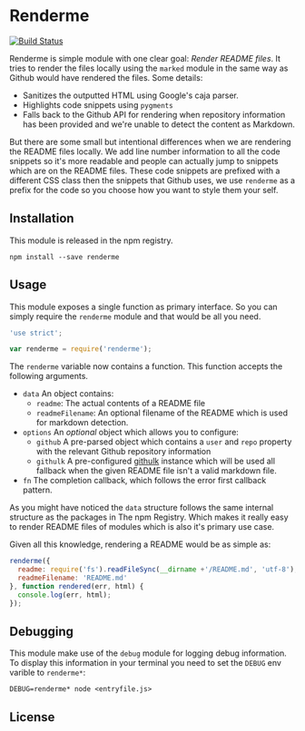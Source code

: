 # Renderme

[![Build Status](https://travis-ci.org/3rd-Eden/renderme.png?branch=master)](https://travis-ci.org/3rd-Eden/renderme)

Renderme is simple module with one clear goal: *Render README files*. It tries
to render the files locally using the `marked` module in the same way as Github
would have rendered the files. Some details:

- Sanitizes the outputted HTML using Google's caja parser.
- Highlights code snippets using `pygments`
- Falls back to the Github API for rendering when repository information has
  been provided and we're unable to detect the content as Markdown.

But there are some small but intentional differences when we are rendering the
README files locally. We add line number information to all the code snippets so
it's more readable and people can actually jump to snippets which are on the
README files. These code snippets are prefixed with a different CSS class then
the snippets that Github uses, we use `renderme` as a prefix for the code so you
choose how you want to style them your self.

## Installation

This module is released in the npm registry.

```
npm install --save renderme
```

## Usage

This module exposes a single function as primary interface. So you can simply
require the `renderme` module and that would be all you need.

```js
'use strict';

var renderme = require('renderme');
```

The `renderme` variable now contains a function. This function accepts the
following arguments.

- `data` An object contains:
  - `readme`: The actual contents of a README file
  - `readmeFilename`: An optional filename of the README which is used for
    markdown detection.
- `options` An *optional* object which allows you to configure:
  - `github` A pre-parsed object which contains a `user` and `repo` property
    with the relevant Github repository information
  - `githulk` A pre-configured [githulk] instance which will be used all
    fallback when the given README file isn't a valid markdown file.
- `fn` The completion callback, which follows the error first callback pattern.

As you might have noticed the `data` structure follows the same internal
structure as the packages in The npm Registry. Which makes it really easy to
render README files of modules which is also it's primary use case.

Given all this knowledge, rendering a README would be as simple as:

```js
renderme({
  readme: require('fs').readFileSync(__dirname +'/README.md', 'utf-8'),
  readmeFilename: 'README.md'
}, function rendered(err, html) {
  console.log(err, html);
});
```

## Debugging

This module make use of the `debug` module for logging debug information. To
display this information in your terminal you need to set the `DEBUG` env varible
to `renderme*`:

```
DEBUG=renderme* node <entryfile.js>
```

## License

[githulk]: https://github.com/3rd-Eden/githulk
